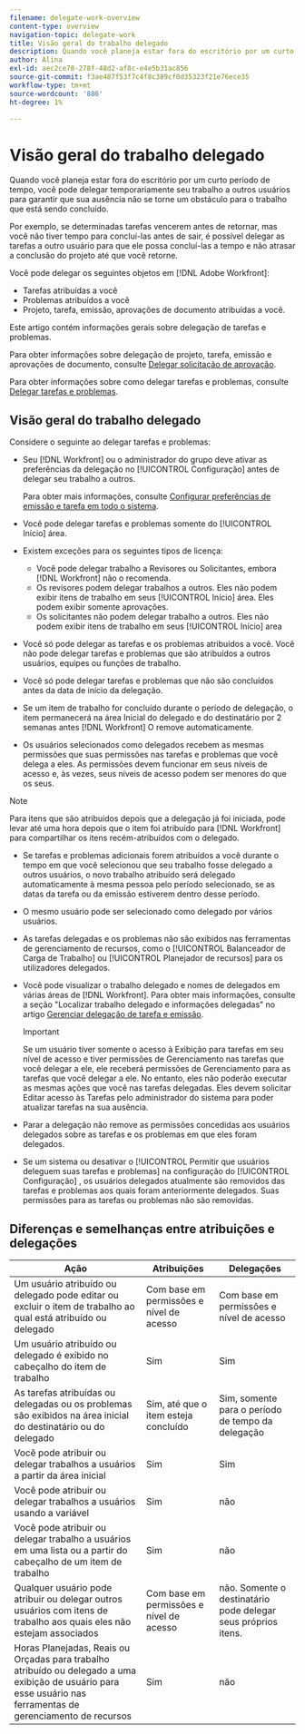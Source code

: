 ```yaml
---
filename: delegate-work-overview
content-type: overview
navigation-topic: delegate-work
title: Visão geral do trabalho delegado
description: Quando você planeja estar fora do escritório por um curto período de tempo, você pode delegar temporariamente seu trabalho a outros usuários para garantir que sua ausência não se torne um obstáculo para o trabalho que está sendo concluído.
author: Alina
exl-id: aec2ce78-278f-48d2-af8c-e4e5b31ac856
source-git-commit: f3ae487f53f7c4f8c389cf0d35323f21e76ece35
workflow-type: tm+mt
source-wordcount: '886'
ht-degree: 1%

---
```


# Visão geral do trabalho delegado

Quando você planeja estar fora do escritório por um curto período de tempo, você pode delegar temporariamente seu trabalho a outros usuários para garantir que sua ausência não se torne um obstáculo para o trabalho que está sendo concluído.

Por exemplo, se determinadas tarefas vencerem antes de retornar, mas você não tiver tempo para concluí-las antes de sair, é possível delegar as tarefas a outro usuário para que ele possa concluí-las a tempo e não atrasar a conclusão do projeto até que você retorne.

Você pode delegar os seguintes objetos em [!DNL Adobe Workfront]:

<!--
  <li data-mc-conditions="QuicksilverOrClassic.Draft mode"> <p>Projects where you are designated as the Project Owner (not yet, not for the MVP)</p> </li>
  -->

* Tarefas atribuídas a você
* Problemas atribuídos a você
* Projeto, tarefa, emissão, aprovações de documento atribuídas a você.

Este artigo contém informações gerais sobre delegação de tarefas e problemas.

Para obter informações sobre delegação de projeto, tarefa, emissão e aprovações de documento, consulte [Delegar solicitação de aprovação](../../review-and-approve-work/manage-approvals/delegate-approval-requests.md).

Para obter informações sobre como delegar tarefas e problemas, consulte [Delegar tarefas e problemas](../../manage-work/delegate-work/how-to-delegate-work.md).

## Visão geral do trabalho delegado

Considere o seguinte ao delegar tarefas e problemas:

* Seu [!DNL Workfront] ou o administrador do grupo deve ativar as preferências da delegação no [!UICONTROL Configuração] antes de delegar seu trabalho a outros.

   Para obter mais informações, consulte [Configurar preferências de emissão e tarefa em todo o sistema](../../administration-and-setup/set-up-workfront/configure-system-defaults/set-task-issue-preferences.md).
* Você pode delegar tarefas e problemas somente do [!UICONTROL Início] área.
* Existem exceções para os seguintes tipos de licença:

   * Você pode delegar trabalho a Revisores ou Solicitantes, embora [!DNL Workfront] não o recomenda.
   * Os revisores podem delegar trabalhos a outros. Eles não podem exibir itens de trabalho em seus [!UICONTROL Início] área. Eles podem exibir somente aprovações.
   * Os solicitantes não podem delegar trabalho a outros. Eles não podem exibir itens de trabalho em seus [!UICONTROL Início] area
* Você só pode delegar as tarefas e os problemas atribuídos a você. Você não pode delegar tarefas e problemas que são atribuídos a outros usuários, equipes ou funções de trabalho.
* Você só pode delegar tarefas e problemas que não são concluídos antes da data de início da delegação.
* Se um item de trabalho for concluído durante o período de delegação, o item permanecerá na área Inicial do delegado e do destinatário por 2 semanas antes [!DNL Workfront] O remove automaticamente.
* Os usuários selecionados como delegados recebem as mesmas permissões que suas permissões nas tarefas e problemas que você delega a eles. As permissões devem funcionar em seus níveis de acesso e, às vezes, seus níveis de acesso podem ser menores do que os seus.

>[!NOTE]
>
>  Para itens que são atribuídos depois que a delegação já foi iniciada, pode levar até uma hora depois que o item foi atribuído para [!DNL Workfront] para compartilhar os itens recém-atribuídos com o delegado.

* Se tarefas e problemas adicionais forem atribuídos a você durante o tempo em que você selecionou que seu trabalho fosse delegado a outros usuários, o novo trabalho atribuído será delegado automaticamente à mesma pessoa pelo período selecionado, se as datas da tarefa ou da emissão estiverem dentro desse período.
* O mesmo usuário pode ser selecionado como delegado por vários usuários.
* As tarefas delegadas e os problemas não são exibidos nas ferramentas de gerenciamento de recursos, como o [!UICONTROL Balanceador de Carga de Trabalho] ou [!UICONTROL Planejador de recursos] para os utilizadores delegados.
* Você pode visualizar o trabalho delegado e nomes de delegados em várias áreas de [!DNL Workfront]. Para obter mais informações, consulte a seção &quot;Localizar trabalho delegado e informações delegadas&quot; no artigo [Gerenciar delegação de tarefa e emissão](../delegate-work/how-to-delegate-work.md).


   >[!IMPORTANT]
   >
   >  Se um usuário tiver somente o acesso à Exibição para tarefas em seu nível de acesso e tiver permissões de Gerenciamento nas tarefas que você delegar a ele, ele receberá permissões de Gerenciamento para as tarefas que você delegar a ele. No entanto, eles não poderão executar as mesmas ações que você nas tarefas delegadas. Eles devem solicitar Editar acesso às Tarefas pelo administrador do sistema para poder atualizar tarefas na sua ausência.

* Parar a delegação não remove as permissões concedidas aos usuários delegados sobre as tarefas e os problemas em que eles foram delegados.
* Se um sistema ou desativar o [!UICONTROL Permitir que usuários deleguem suas tarefas e problemas] na configuração do [!UICONTROL Configuração] , os usuários delegados atualmente são removidos das tarefas e problemas aos quais foram anteriormente delegados. Suas permissões para as tarefas ou problemas não são removidas.

## Diferenças e semelhanças entre atribuições e delegações

| Ação | Atribuições | Delegações |
|--------------------------------------------------------------------------------------------------------------------------------|---------------------------------------|-----------------------------------------------------|
| Um usuário atribuído ou delegado pode editar ou excluir o item de trabalho ao qual está atribuído ou delegado | Com base em permissões e nível de acesso | Com base em permissões e nível de acesso |
| Um usuário atribuído ou delegado é exibido no cabeçalho do item de trabalho | Sim | Sim |
| As tarefas atribuídas ou delegadas ou os problemas são exibidos na área inicial do destinatário ou do delegado | Sim, até que o item esteja concluído | Sim, somente para o período de tempo da delegação |
| Você pode atribuir ou delegar trabalhos a usuários a partir da área inicial | Sim | Sim |
| Você pode atribuir ou delegar trabalhos a usuários usando a variável | Sim | não |
| Você pode atribuir ou delegar trabalho a usuários em uma lista ou a partir do cabeçalho de um item de trabalho | Sim | não |
| Qualquer usuário pode atribuir ou delegar outros usuários com itens de trabalho aos quais eles não estejam associados | Com base em permissões e nível de acesso | não. Somente o destinatário pode delegar seus próprios itens. |
| Horas Planejadas, Reais ou Orçadas para trabalho atribuído ou delegado a uma exibição de usuário para esse usuário nas ferramentas de gerenciamento de recursos | Sim | não |
